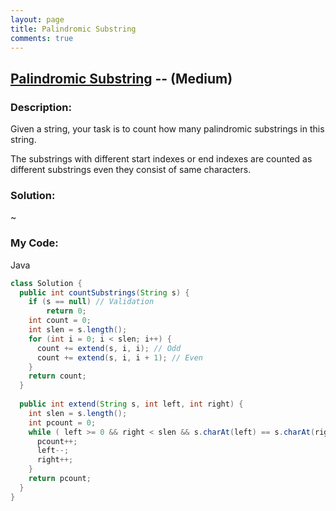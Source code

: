 ```yaml
---
layout: page
title: Palindromic Substring
comments: true
---
```


## [Palindromic Substring](https://leetcode.com/problems/palindromic-substrings/description/) -- (Medium)

### Description:
Given a string, your task is to count how many palindromic substrings in this string.  
  
The substrings with different start indexes or end indexes are counted as different substrings even they consist of same characters.
      
### Solution:
~
  
### My Code:
Java
```java
class Solution {
  public int countSubstrings(String s) {
    if (s == null) // Validation
        return 0;
    int count = 0;
    int slen = s.length();
    for (int i = 0; i < slen; i++) {
      count += extend(s, i, i); // Odd
      count += extend(s, i, i + 1); // Even
    }
    return count;
  }
  
  public int extend(String s, int left, int right) {
    int slen = s.length();
    int pcount = 0;
    while ( left >= 0 && right < slen && s.charAt(left) == s.charAt(right) ) {
      pcount++;
      left--;
      right++;
    }
    return pcount;
  }
}
```
